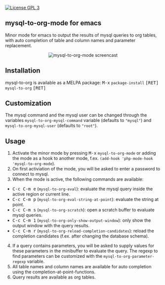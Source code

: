 [![License GPL 3][badge-license]](http://www.gnu.org/licenses/gpl-3.0.txt)

## mysql-to-org-mode for emacs
Minor mode for emacs to output the results of mysql queries to org tables, with auto completion of table and column names and parameter replacement.

<p align="center">
<img src="https://raw.github.com/mallt/mysql-to-org-mode/master/mysql-to-org-mode.gif" alt="mysql-to-org-mode screencast"/>
</p>

## Installation
mysql-to-org is available as a MELPA package: <kbd>M-x</kbd> `package-install` <kbd>[RET]</kbd> `mysql-to-org` <kbd>[RET]</kbd>

## Customization
The mysql command and the mysql user can be changed through the variables `mysql-to-org-mysql-command` variable (defaults to `"mysql"`) and `mysql-to-org-mysql-user` (defaults to `"root"`).

## Usage
1. Activate the minor mode by pressing <kbd>M-x</kbd> `mysql-to-org-mode` or adding the mode as a hook to another mode, f.ex. `(add-hook 'php-mode-hook 'mysql-to-org-mode`).
2. On first activiation of the mode, you will be asked to enter a password to connect to mysql.
3. When the mode is active, the following commands are available:
  * <kbd>C-c C-m e</kbd> (`mysql-to-org-eval`): evaluate the mysql query inside the active region or current line.
  * <kbd>C-c C-m p</kbd> (`mysql-to-org-eval-string-at-point`): evaluate the string at point.
  * <kbd>C-c C-m s</kbd> (`mysql-to-org-scratch`): open a scratch buffer to evaluate mysql queries.
  * <kbd>C-c C-m 1</kbd> (`mysql-to-org-only-show-output-window`): only show the output window with the query results.
  * <kbd>C-c C-m r</kbd> (`mysql-to-org-reload-completion-candidates`): reload the completion candidates (f.ex. after changing the database schema).
4. If a query contains parameters, you will be asked to supply values for these parameters in the minibuffer to evaluate the query. The regexp to find parameters can be customized with the `mysql-to-org-parameter-regexp` variable.
5. All table names and column names are available for auto completion using the completion-at-point-functions.
6. Query results are available as org tables.


[badge-license]: https://img.shields.io/badge/license-GPL_3-green.svg
